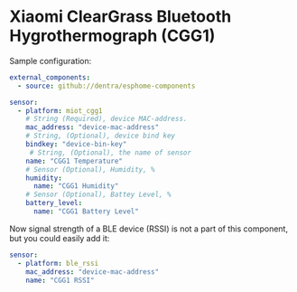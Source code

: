 # Xiaomi ClearGrass Bluetooth Hygrothermograph (CGG1)

Sample configuration:
```yaml
external_components:
  - source: github://dentra/esphome-components

sensor:
  - platform: miot_cgg1
    # String (Required), device MAC-address.
    mac_address: "device-mac-address"
    # String, (Optional), device bind key
    bindkey: "device-bin-key"
     # String, (Optional), the name of sensor
    name: "CGG1 Temperature"
    # Sensor (Optional), Humidity, %
    humidity:
      name: "CGG1 Humidity"
    # Sensor (Optional), Battey Level, %
    battery_level:
      name: "CGG1 Battery Level"
```

Now signal strength of a BLE device (RSSI) is not a part of this component, but you could easily add it:
```yaml
sensor:
  - platform: ble_rssi
    mac_address: "device-mac-address"
    name: "CGG1 RSSI"
```
